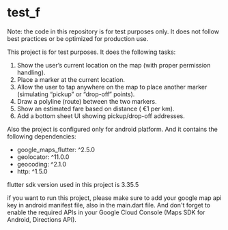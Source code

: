 # test_f
Note: the code in this repository is for test purposes only. It does not follow best practices or be optimized for production use.

This project is for test purposes. 
It does the following tasks:
1. Show the user’s current location on the map (with proper permission handling).
2. Place a marker at the current location.
3. Allow the user to tap anywhere on the map to place another marker (simulating “pickup” or “drop-off” points).
4. Draw a polyline (route) between the two markers.
5. Show an estimated fare based on distance ( €1 per km).
6. Add a bottom sheet UI showing pickup/drop-off addresses.


Also the project is configured only for android platform. And it contains the following dependencies:
- google_maps_flutter: ^2.5.0
- geolocator: ^11.0.0
- geocoding: ^2.1.0
- http: ^1.5.0

flutter sdk version used in this project is 3.35.5

if you want to run this project, please make sure to add your google map api key in android manifest file, also in the main.dart file.
And don't forget to enable the required APIs in your Google Cloud Console (Maps SDK for Android, Directions API).

